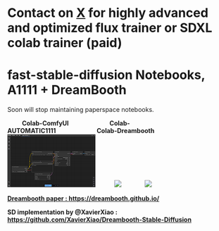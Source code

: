 # Contact on [X](https://x.com/__TheBen) for highly advanced and optimized flux trainer or SDXL colab trainer (paid)
 
# fast-stable-diffusion Notebooks, A1111 + DreamBooth
Soon will stop maintaining paperspace notebooks.
 
<b>&nbsp;&nbsp;&nbsp;&nbsp;&nbsp;&nbsp;&nbsp;&nbsp;&nbsp;&nbsp;Colab-ComfyUI&nbsp;&nbsp;&nbsp;&nbsp;&nbsp;&nbsp;&nbsp;&nbsp;&nbsp;&nbsp;&nbsp;&nbsp;&nbsp;&nbsp;&nbsp;&nbsp;&nbsp;&nbsp;&nbsp;&nbsp;&nbsp;&nbsp;&nbsp;&nbsp;&nbsp;&nbsp;&nbsp;&nbsp;Colab-AUTOMATIC1111&nbsp;&nbsp;&nbsp;&nbsp;&nbsp;&nbsp;&nbsp;&nbsp;&nbsp;&nbsp;&nbsp;&nbsp;&nbsp;&nbsp;&nbsp;&nbsp;&nbsp;&nbsp;&nbsp;&nbsp;&nbsp;&nbsp;&nbsp;&nbsp;&nbsp;&nbsp;&nbsp;&nbsp;Colab-Dreambooth<br></a><a href="https://colab.research.google.com/github/TheLastBen/fast-stable-diffusion/blob/main/fast_stable_diffusion_ComfyUI.ipynb"><img src='https://github.com/TheLastBen/fast-stable-diffusion/raw/main/Dreambooth/2.png'></a>&nbsp;&nbsp;&nbsp;&nbsp;&nbsp;&nbsp;&nbsp;&nbsp;&nbsp;&nbsp;&nbsp;&nbsp;&nbsp;<a href="https://colab.research.google.com/github/TheLastBen/fast-stable-diffusion/blob/main/fast_stable_diffusion_AUTOMATIC1111.ipynb"><img src='https://github.com/TheLastBen/fast-stable-diffusion/raw/main/Dreambooth/1.jpg'></a>
 &nbsp;&nbsp;&nbsp;&nbsp;&nbsp;&nbsp;&nbsp;&nbsp;&nbsp;&nbsp;&nbsp;&nbsp;&nbsp;&nbsp;&nbsp;</a><a href="https://colab.research.google.com/github/TheLastBen/fast-stable-diffusion/blob/main/fast-DreamBooth.ipynb"><img src='https://github.com/TheLastBen/fast-stable-diffusion/raw/main/Dreambooth/4.jpg'>
 
 
Dreambooth paper : https://dreambooth.github.io/

SD implementation by @XavierXiao : https://github.com/XavierXiao/Dreambooth-Stable-Diffusion
